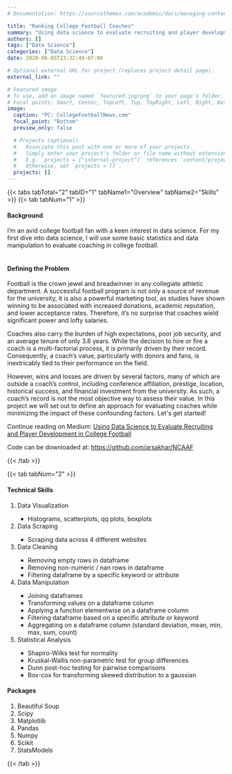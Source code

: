 ```yaml
---
# Documentation: https://sourcethemes.com/academic/docs/managing-content/

title: "Ranking College Football Coaches"
summary: "Using data science to evaluate recruiting and player development in college football"
authors: []
tags: ["Data Science"]
categories: ["Data Science"]
date: 2020-06-05T23:32:49-07:00

# Optional external URL for project (replaces project detail page).
external_link: ""

# Featured image
# To use, add an image named `featured.jpg/png` to your page's folder.
# Focal points: Smart, Center, TopLeft, Top, TopRight, Left, Right, BottomLeft, Bottom, BottomRight.
image:
  caption: "PC: CollegeFootballNews.com"
  focal_point: "Bottom"
  preview_only: false

  # Projects (optional).
  #   Associate this post with one or more of your projects.
  #   Simply enter your project's folder or file name without extension.
  #   E.g. `projects = ["internal-project"]` references `content/project/deep-learning/index.md`.
  #   Otherwise, set `projects = []`.
  projects: []
---
```


{{< tabs tabTotal="2" tabID="1" tabName1="Overview" tabName2="Skills" >}}
{{< tab tabNum="1" >}}
#### Background<br>
I’m an avid college football fan with a keen interest in data science. For my first dive into data science, I will use some basic statistics and data manipulation to evaluate coaching in college football.
<br><br>

#### Defining the Problem</b><br>
Football is the crown jewel and breadwinner in any collegiate athletic department. A successful football program is not only a source of revenue for the university, it is also a powerful marketing tool, as studies have shown winning to be associated with increased donations, academic reputation, and lower acceptance rates. Therefore, it’s no surprise that coaches wield significant power and lofty salaries.

Coaches also carry the burden of high expectations, poor job security, and an average tenure of only 3.8 years. While the decision to hire or fire a coach is a multi-factorial process, it is primarily driven by their record. Consequently, a coach’s value, particularly with donors and fans, is inextricably tied to their performance on the field.

However, wins and losses are driven by several factors, many of which are outside a coach’s control, including conference affiliation, prestige, location, historical success, and financial investment from the university. As such, a coach’s record is not the most objective way to assess their value. In this project we will set out to define an approach for evaluating coaches while minimizing the impact of these confounding factors. Let's get started!

Continue reading on Medium: <a href="https://medium.com/@arsakhare87/using-data-science-to-evaluate-recruiting-and-player-development-in-college-football-a8c5c5cd447d"> Using Data Science to Evaluate Recruiting and Player Development in College Football </a>

Code can be downloaded at: <a href="https://github.com/arsakhar/NCAAF">https://github.com/arsakhar/NCAAF</a>

{{< /tab >}}

{{< tab tabNum="2" >}}
#### Technical Skills

<ol>
  <li>Data Visualization</li>
    <ul style="list-style-type:square;">
      <li>Histograms, scatterplots, qq plots, boxplots</li>
    </ul>
  <li>Data Scraping</li>
    <ul style="list-style-type:square;">
      <li>Scraping data across 4 different websites</li>
    </ul>
  <li>Data Cleaning</li>
    <ul style="list-style-type:square;">
      <li>Removing empty rows in dataframe</li>
      <li>Removing non-numeric / nan rows in dataframe</li>
      <li>Filtering dataframe by a specific keyword or attribute</li>
    </ul>
  <li>Data Manipulation</li>
    <ul style="list-style-type:square;">
      <li>Joining dataframes</li>
      <li>Transforming values on a dataframe column</li>
      <li>Applying a function elementwise on a dataframe column</li>
      <li>Filtering dataframe based on a specific attribute or keyword</li>
      <li>Aggregating on a dataframe column (standard deviation, mean, min, max, sum, count)</li>
    </ul>
  <li>Statistical Analysis</li>
    <ul style="list-style-type:square;">
      <li>Shapiro-Wilks test for normality</li>
      <li>Kruskal-Wallis non-parametric test for group differences</li>
      <li>Dunn post-hoc testing for pairwise comparisons</li>
      <li>Box-cox for transforming skewed distribution to a gaussian</li>
    </ul>
</ol>

#### Packages
<ol>
  <li>Beautiful Soup</li>
  <li>Scipy</li>
  <li>Matplotlib</li>
  <li>Pandas</li>
  <li>Numpy</li>
  <li>Scikit</li>
  <li>StatsModels</li>
</ol>

{{< /tab >}}
